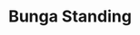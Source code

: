 ---
title: Bunga Standing
description: Bunga Standing, terbaik untuk memperindah sudut ruangan dengan bunga Standing.
type: page
---